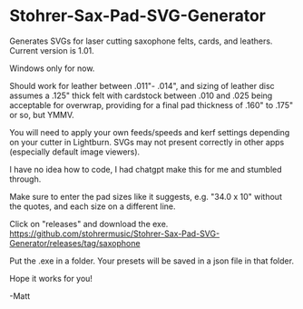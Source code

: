 # Stohrer-Sax-Pad-SVG-Generator
Generates SVGs for laser cutting saxophone felts, cards, and leathers.  Current version is 1.01.

Windows only for now.  

Should work for leather between .011"- .014", and sizing of leather disc assumes a .125" thick felt with cardstock between .010 and .025 being acceptable for overwrap, providing for a final pad thickness of .160" to .175" or so, but YMMV.

You will need to apply your own feeds/speeds and kerf settings depending on your cutter in Lightburn. SVGs may not present correctly in other apps (especially default image viewers).  

I have no idea how to code, I had chatgpt make this for me and stumbled through.  

Make sure to enter the pad sizes like it suggests, e.g. "34.0 x 10" without the quotes, and each size on a different line. 

Click on "releases" and download the exe.  https://github.com/stohrermusic/Stohrer-Sax-Pad-SVG-Generator/releases/tag/saxophone

Put the .exe in a folder.  Your presets will be saved in a json file in that folder.  

Hope it works for you!

-Matt
